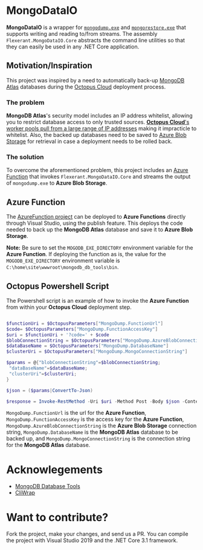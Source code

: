 # MongoDataIO

**MongoDataIO** is a wrapper for [`mongodump.exe`](https://docs.mongodb.com/database-tools/mongodump/#mongodb-binary-bin.mongodump) and [`mongorestore.exe`](https://docs.mongodb.com/database-tools/mongorestore/#mongodb-binary-bin.mongorestore) that supports writing and reading to/from streams. The assembly `Flexerant.MongoDataIO.Core` abstracts the command line utilities so that they can easily be used in any .NET Core application.

## Motivation/Inspiration

This project was inspired by a need to automatically back-up [MongoDB Atlas](https://www.mongodb.com/cloud/atlas) databases during the [Octopus Cloud](https://octopus.com/pricing/cloud) deployment process.

### The problem

**MongoDB Atlas**'s security model includes an IP address whitelist, allowing you to restrict database access to only trusted sources. [**Octopus Cloud**'s worker pools pull from a large range of IP addresses](https://help.octopus.com/t/worker-pool-ip-address-range/24242/4) making it impracticle to whitelist. Also, the backed up databases need to be saved to [Azure Blob Storage](https://azure.microsoft.com/en-ca/services/storage/blobs/) for retrieval in case a deployment needs to be rolled back.

### The solution

To overcome the aforementioned problem, this project includes an [Azure Function](https://azure.microsoft.com/en-ca/services/functions/) that invokes `Flexerant.MongoDataIO.Core` and streams the output of `mongodump.exe` to **Azure Blob Storage**.

## Azure Function

The [AzureFunction project](https://github.com/flexerant/MongoDataIO/tree/main/AzureFunction) can be deployed to **Azure Functions** directly through Visual Studio, using the publish feature. This deploys the code needed to back up the **MongoDB Atlas** database and save it to **Azure Blob Storage**.

**Note:** Be sure to set the `MOGODB_EXE_DIRECTORY` environment variable for the **Azure Function**. If deploying the function as is, the value for the `MOGODB_EXE_DIRECTORY` environment variable is `C:\home\site\wwwroot\mongodb_db_tools\bin`.

## Octopus Powershell Script

The Powershell script is an example of how to invoke the **Azure Function** from within your **Octopus Cloud** deployment step.

```powershell

$functionUri = $OctopusParameters["MongoDump.FunctionUrl"]
$code= $OctopusParameters["MongoDump.FunctionAccessKey"]
$uri = $functionUri + '?code=' + $code
$blobConnectionString = $OctopusParameters["MongoDump.AzureBlobConnectionString"]
$dataBaseName = $OctopusParameters["MongoDump.DatabaseName"]
$clusterUri = $OctopusParameters["MongoDump.MongoConnectionString"]

$params = @{"blobConnectionString"=$blobConnectionString;
 "dataBaseName"=$dataBaseName;
 "clusterUri"=$clusterUri;
}

$json = ($params|ConvertTo-Json)

$response = Invoke-RestMethod -Uri $uri -Method Post -Body $json -ContentType "application/json"

```

`MongoDump.FunctionUrl` is the url for the **Azure Function**, `MongoDump.FunctionAccessKey` is the access key for the **Azure Function**, `MongoDump.AzureBlobConnectionString` is the **Azure Blob Storage** connection string, `MongoDump.DatabaseName` is the **MongoDB Atlas** database to be backed up, and `MongoDump.MongoConnectionString` is the connection string for the **MongoDB Atlas** database.

# Acknowlegements

- [MongoDB Database Tools](https://github.com/mongodb/mongo-tools)
- [CliWrap](https://github.com/Tyrrrz/CliWrap)

# Want to contribute?

Fork the project, make your changes, and send us a PR. You can compile the project with Visual Studio 2019 and the .NET Core 3.1 framework.
